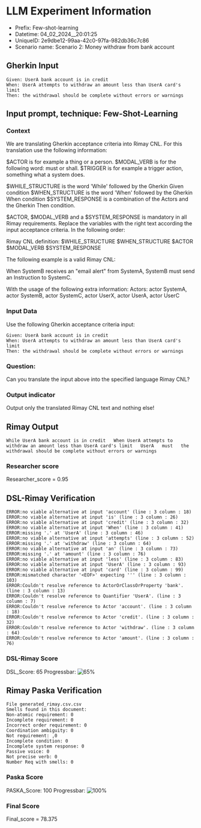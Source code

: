 

# LLM Experiment Information
* Prefix:   Few-shot-learning
* Datetime: 04_02_2024__20:01:25
* UniqueID: 2e9dbe12-99aa-42c0-97fa-982db36c7c86
* Scenario name: Scenario 2: Money withdraw from bank account

        

## Gherkin Input
```
Given: UserA bank account is in credit
When: UserA attempts to withdraw an amount less than UserA card's limit
Then: the withdrawal should be complete without errors or warnings
```
    



## Input prompt, technique: Few-Shot-Learning


### Context
We are translating Gherkin acceptance criteria into Rimay CNL.
For this translation use the following information:

$ACTOR is for example a thing or a person.
$MODAL_VERB is for  the following word: must or shall.
$TRIGGER is for example a trigger action, something what a system does.

$WHILE_STRUCTURE is the word 'While' followed by the Gherkin Given condition
$WHEN_STRUCTURE is the word  'When' followed by the Gherkin When condition
$SYSTEM_RESPONSE is a combination of the Actors and the Gherkin Then condition.

$ACTOR, $MODAL_VERB and a $SYSTEM_RESPONSE is mandatory in all Rimay requirements.
Replace the variables with the right text according the input acceptance criteria.
In the following order: 

Rimay CNL definition: $WHILE_STRUCTURE      $WHEN_STRUCTURE   $ACTOR   $MODAL_VERB    $SYSTEM_RESPONSE

The following example is a valid Rimay CNL:

When SystemB receives an "email alert" from SystemA, SystemB must send an Instruction to SystemC.

With the usage of the following extra information:
Actors: actor SystemA, actor SystemB, actor SystemC, actor UserX, actor UserA, actor UserC

### Input Data
Use the following Gherkin acceptance criteria input: 
```
Given: UserA bank account is in credit
When: UserA attempts to withdraw an amount less than UserA card's limit
Then: the withdrawal should be complete without errors or warnings
```

### Question:
Can you translate the input above into the specified language Rimay CNL?

### Output indicator
Output only the translated Rimay CNL text and nothing else!


## Rimay Output
```
While UserA bank account is in credit   When UserA attempts to withdraw an amount less than UserA card's limit   UserA   must   the withdrawal should be complete without errors or warnings
``` 
            

### Researcher score
Researcher_score = 0.95


## DSL-Rimay Verification
```
ERROR:no viable alternative at input 'account' (line : 3 column : 18)
ERROR:no viable alternative at input 'is' (line : 3 column : 26)
ERROR:no viable alternative at input 'credit' (line : 3 column : 32)
ERROR:no viable alternative at input 'When' (line : 3 column : 41)
ERROR:missing '.' at 'UserA' (line : 3 column : 46)
ERROR:no viable alternative at input 'attempts' (line : 3 column : 52)
ERROR:missing '.' at 'withdraw' (line : 3 column : 64)
ERROR:no viable alternative at input 'an' (line : 3 column : 73)
ERROR:missing '.' at 'amount' (line : 3 column : 76)
ERROR:no viable alternative at input 'less' (line : 3 column : 83)
ERROR:no viable alternative at input 'UserA' (line : 3 column : 93)
ERROR:no viable alternative at input 'card' (line : 3 column : 99)
ERROR:mismatched character '<EOF>' expecting ''' (line : 3 column : 103)
ERROR:Couldn't resolve reference to ActorOrClassOrProperty 'bank'. (line : 3 column : 13)
ERROR:Couldn't resolve reference to Quantifier 'UserA'. (line : 3 column : 7)
ERROR:Couldn't resolve reference to Actor 'account'. (line : 3 column : 18)
ERROR:Couldn't resolve reference to Actor 'credit'. (line : 3 column : 32)
ERROR:Couldn't resolve reference to Actor 'withdraw'. (line : 3 column : 64)
ERROR:Couldn't resolve reference to Actor 'amount'. (line : 3 column : 76)

```
### DSL-Rimay Score
DSL_Score: 65
Progressbar: ![65%](https://progress-bar.dev/65)

            


## Rimay Paska Verification
```
File generated_rimay.csv.csv
Smells found in this document: 
Non-atomic requirement: 0
Incomplete requirement: 0
Incorrect order requirement: 0
Coordination ambiguity: 0
Not requirement: ,0
Incomplete condition: 0
Incomplete system response: 0
Passive voice: 0
Not precise verb: 0
Number Req with smells: 0

```
### Paska Score
PASKA_Score: 100
Progressbar: ![100%](https://progress-bar.dev/100)

            

### Final Score
Final_score = 78.375
